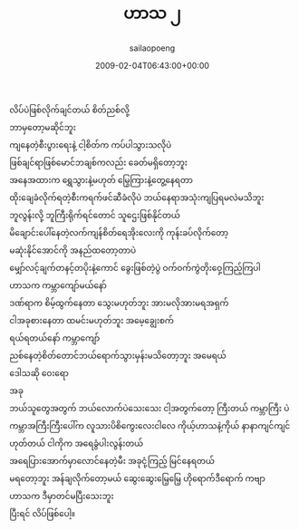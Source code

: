 ﻿---
_last_editor_used_jetpack: block-editor
_publicize_job_id: "59380454354"
_wp_old_date: "2021-06-09"
author: sailaopoeng
categories:
  - poems
date: "2009-02-04T06:43:00+00:00"
parent_post_id: null
post_id: "242"
timeline_notification: "1623222411"
title: ဟာသ ၂
url: /2009/02/04/ဟာသ-၂/

---
လိပ်ပဲဖြစ်လိုက်ချင်တယ် စိတ်ညစ်လို့  
ဘာမှတော့မဆိုင်ဘူး  
ကျနေတဲ့စီးပွားရေးနဲ့ ငါ့စိတ်က ကပ်ပါသွားသလိုပဲ  
ဖြစ်ချင်ရာဖြစ်မောင်ဘချစ်ကလည်း ခေတ်မရှိတော့ဘူး  
အနေအထားက ရွှေသွားနဲ့မဟုတ် မြွေကြားနဲ့တွေ့နေရတာ  
ထိုးချေခံလိုက်ရတဲ့စီးကရက်ဖင်ဆီခံလိုပဲ ဘယ်နေရာအသုံးကျပြရမလဲမသိဘူး  
ဘူလွန်းလို့ ဘူကြီးရိုက်ရင်တောင် သူဌေးဖြစ်နိုင်တယ်  
မိချောင်းပေါ်နေတဲ့လက်ကျန်စိတ်ရေအိုးလေးကို ကုန်းခပ်လိုက်တော့  
မဆုံးနိုင်အောင်ကို အနည်ထတော့တာပဲ  
မျှော်လင့်ချက်တနင့်တပိုးနဲ့ကောင် ခွေးဖြစ်တဲ့ပွဲ ဝက်ဝက်ကွဲတိုးဝှေ့ကြည့်ကြပါ  
ဟာသက ကမ္ဘာကျော်မယ်နော်  
ဒဏ်ရာက စိမ့်ထွက်နေတာ သွေးမဟုတ်ဘူး အားမလိုအားမရအရှက်  
ငါအခုစားနေတာ ထမင်းမဟုတ်ဘူး အမေ့ချွေးစက်  
ရယ်ရတယ်နော် ကမ္ဘာကျော်  
ညစ်နေတဲ့စိတ်တောင်ဘယ်ရောက်သွားမှန်းမသိတော့ဘူး အမေရယ်  
ဒေါသဆို ဝေးရော  
အခု  
ဘယ်သူတွေအတွက် ဘယ်လောက်ပဲသေးသေး ငါ့အတွက်တော့ ကြီးတယ် ကမ္ဘာကြီး ပဲ  
ကမ္ဘာအကြီးကြီးပေါ်က လူသားပိစိကွေးလေးငါလေ ကိုယ့်ဟာသနဲ့ကိုယ် နာနာကျင်ကျင်  
ဟုတ်တယ် ငါကိုက အရေခွံပါးလွန်းတယ်  
အရေပြားအောက်မှာလောင်နေတဲ့မီး အခုငုံ့ကြည့် မြင်နေရတယ်  
မရတော့ဘူး အန်ချလိုက်တော့မယ် ဆွေးဆွေးမြေ့မြေ့ ဟိုရောက်ဒီရောက် ကဗျာ  
ဟာသက ဒီမှာတင်မပြီးသေးဘူး  
ပြီးရင် လိပ်ဖြစ်ပေါ့။
